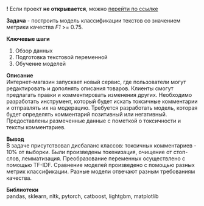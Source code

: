 **!** Если проект **не открывается**, можно [перейти по ссылке](https://nbviewer.jupyter.org/github/aazaozerskaia/YaPraktikum/blob/main/text%20classification/%D0%BA%D0%BB%D0%B0%D1%81%D1%81%D0%B8%D1%84%D0%B8%D0%BA%D0%B0%D1%86%D0%B8%D1%8F%20%D1%82%D0%B5%D0%BA%D1%81%D1%82%D0%BE%D0%B2.ipynb)


**Задача** - построить модель классификации текстов со значением метрики качества *F1* >= 0.75. 

**Ключевые шаги**  
1. Обзор данных
2. Подготовка текстовой переменной 
3. Обучение моделей

**Описание**  
Интернет-магазин запускает новый сервис, где пользователи могут редактировать и дополнять описания товаров. Клиенты смогут предлагать правки и комментировать изменения других. Необходимо разработать инструмент, который будет искать токсичные комментарии и отправлять их на модерацию. 
Требуется разработать модель, которая будет определять комментарий позитивный или негативный. Предоставлены размеченные данные с пометкой о токсичности и тексты комментариев.

**Вывод**  
В задаче присутствовал дисбаланс классов: токсичных комментариев - 10% от выборки. Были произведены токенизация, очищение от стоп-слов, лемматизация. Преобразование переменных осуществлено с помощью TF-IDF. Сравнение моделей произведено с помощью разных метрик классификации. Разные модели отвечают разным требованиям качества.

**Библиотеки**  
pandas, sklearn, nltk, pytorch, catboost, lightgbm, matplotlib 

